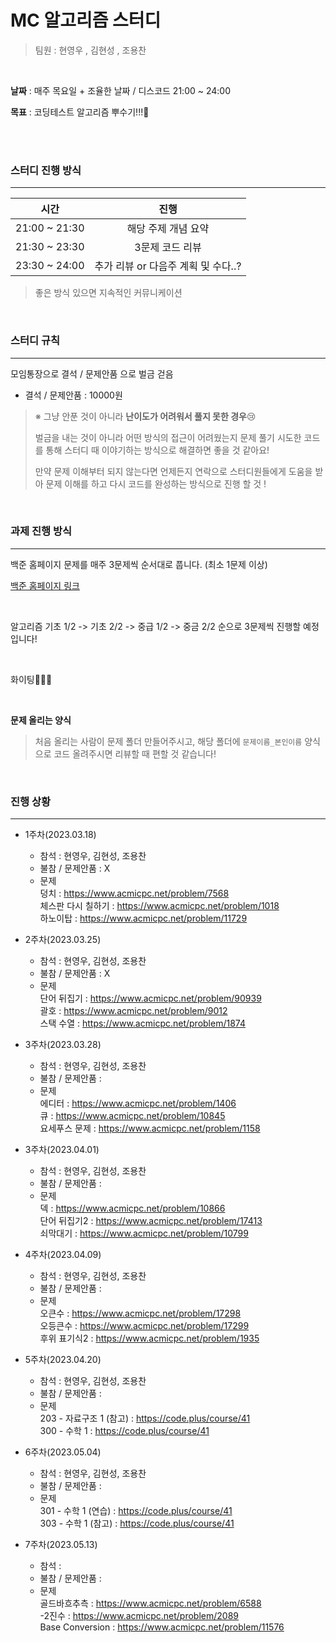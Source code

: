 # MC 알고리즘 스터디

> 팀원 : 현영우 , 김현성 , 조용찬

<br>

**날짜** : 매주 목요일 + 조율한 날짜 / 디스코드 21:00 ~ 24:00

**목표** : 코딩테스트 알고리즘 뿌수기!!!🙋

<br>

<br>

### 스터디 진행 방식

---

|     시간      |                진행                 |
| :-----------: | :---------------------------------: |
| 21:00 ~ 21:30 |         해당 주제 개념 요약         |
| 21:30 ~ 23:30 |           3문제 코드 리뷰           |
| 23:30 ~ 24:00 | 추가 리뷰 or 다음주 계획 및 수다..? |

> 좋은 방식 있으면 지속적인 커뮤니케이션

<br>

### 스터디 규칙

---

모임통장으로 결석 / 문제안품 으로 벌금 걷음

- 결석 / 문제안품 : 10000원

> ※ 그냥 안푼 것이 아니라 **난이도가 어려워서 풀지 못한 경우**:cry:
>
> 벌금을 내는 것이 아니라 어떤 방식의 접근이 어려웠는지 문제 풀기 시도한 코드를 통해 스터디 때 이야기하는 방식으로 해결하면 좋을 것 같아요! 
>
> 만약 문제 이해부터 되지 않는다면 언제든지 연락으로 스터디원들에게 도움을 받아 문제 이해를 하고 다시 코드를 완성하는 방식으로 진행 할 것 !

<br>

### 과제 진행 방식

---

백준 홈페이지 문제를 매주 3문제씩 순서대로 풉니다. (최소 1문제 이상)

[백준 홈페이지 링크](<https://www.acmicpc.net/>)

<br>

알고리즘 기초 1/2 -> 기초 2/2 -> 중급 1/2 -> 중금 2/2 순으로 3문제씩 진행할 예정입니다!


<br>

화이팅👏👏👏

<br>

**문제 올리는 양식**

> 처음 올리는 사람이 문제 폴더 만들어주시고, 해당 폴더에 `문제이름_본인이름` 양식으로 코드 올려주시면 리뷰할 때 편할 것 같습니다!

<br>

### 진행 상황

---

- 1주차(2023.03.18)

  - 참석 : 현영우, 김현성, 조용찬
  - 불참 / 문제안품 : X
  - 문제 <br> 덩치 : https://www.acmicpc.net/problem/7568 <br> 체스판 다시 칠하기 : https://www.acmicpc.net/problem/1018 <br> 하노이탑 : https://www.acmicpc.net/problem/11729

- 2주차(2023.03.25)

  - 참석 : 현영우, 김현성, 조용찬
  - 불참 / 문제안품 : X
  - 문제 <br> 단어 뒤집기 : https://www.acmicpc.net/problem/90939 <br> 괄호 : https://www.acmicpc.net/problem/9012 <br> 스택 수열 : https://www.acmicpc.net/problem/1874
  
- 3주차(2023.03.28)

  - 참석 : 현영우, 김현성, 조용찬
  - 불참 / 문제안품 : 
  - 문제 <br> 에디터 : https://www.acmicpc.net/problem/1406 <br> 큐 : https://www.acmicpc.net/problem/10845 <br> 요세푸스 문제 : https://www.acmicpc.net/problem/1158
  
- 3주차(2023.04.01)

  - 참석 : 현영우, 김현성, 조용찬
  - 불참 / 문제안품 :
  - 문제 <br> 덱 : https://www.acmicpc.net/problem/10866 <br> 단어 뒤집기2 : https://www.acmicpc.net/problem/17413 <br> 쇠막대기 : https://www.acmicpc.net/problem/10799
 
 
- 4주차(2023.04.09)

  - 참석 : 현영우, 김현성, 조용찬
  - 불참 / 문제안품 :
  - 문제 <br> 오큰수 : https://www.acmicpc.net/problem/17298 <br> 오등큰수 : https://www.acmicpc.net/problem/17299 <br> 후위 표기식2 : https://www.acmicpc.net/problem/1935
  
- 5주차(2023.04.20)

  - 참석 : 현영우, 김현성, 조용찬
  - 불참 / 문제안품 :
  - 문제 <br> 203 - 자료구조 1 (참고) : https://code.plus/course/41 <br> 300 - 수학 1 : https://code.plus/course/41
  
- 6주차(2023.05.04)

  - 참석 : 현영우, 김현성, 조용찬
  - 불참 / 문제안품 :
  - 문제 <br> 301 - 수학 1 (연습) : https://code.plus/course/41 <br> 303 - 수학 1 (참고) : https://code.plus/course/41
  
- 7주차(2023.05.13)

  - 참석 : 
  - 불참 / 문제안품 :
  - 문제 <br> 골드바흐추측 : https://www.acmicpc.net/problem/6588 <br> -2진수 : https://www.acmicpc.net/problem/2089 <br> Base Conversion : https://www.acmicpc.net/problem/11576
  <br>

